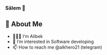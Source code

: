 ### Sälem 👋
## 🚀 About Me
- 👨🏻‍💻 I’m Alibek
- 🌱 I’m interested in Software developing
- 📫 How to reach me @alkhero21 (telegram)

